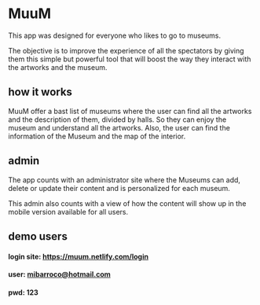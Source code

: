 # MuuM

This app was designed for everyone who likes to go to museums.

The objective is to improve the experience of all the spectators by giving them this simple but powerful tool that will boost the way they interact with the artworks and the museum.


## how it works

MuuM offer a bast list of museums where the user can find all the artworks and the description of them, divided by halls. So they can enjoy the museum and understand all the artworks. Also, the user can find the information of the Museum and the map of the interior.

## admin 

The app counts with an administrator site where the Museums can add, delete or update their content and is personalized for each museum.

This admin also counts with a view of how the content will show up in the mobile version available for all users.

## demo users

#### login site: https://muum.netlify.com/login
#### user: mibarroco@hotmail.com
#### pwd: 123
